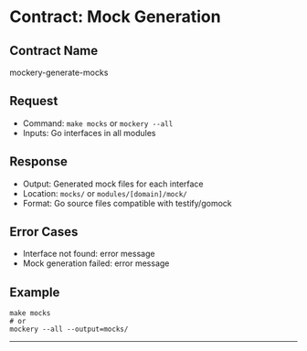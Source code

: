 # Contract: Mock Generation

## Contract Name
mockery-generate-mocks

## Request
- Command: `make mocks` or `mockery --all`
- Inputs: Go interfaces in all modules

## Response
- Output: Generated mock files for each interface
- Location: `mocks/` or `modules/[domain]/mock/`
- Format: Go source files compatible with testify/gomock

## Error Cases
- Interface not found: error message
- Mock generation failed: error message

## Example
```
make mocks
# or
mockery --all --output=mocks/
```

---
